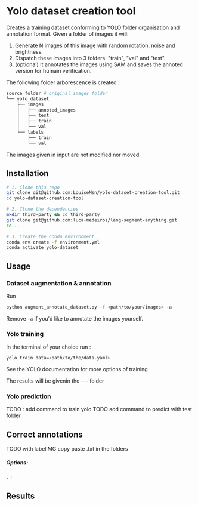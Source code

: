 # Yolo dataset creation tool
Creates a training dataset conforming to YOLO folder organisation and annotation format. Given a folder of images it will:
1. Generate N images of this image with random rotation, noise and brightness.
2. Dispatch these images into 3 folders: "train", "val" and "test".
3. (optional) It  annotates the images using SAM and saves the annoted version for humain verification.

The following folder arborescence is created :
```bash
source_folder # original images folder
└── yolo_dataset
    ├── images
    │   ├── annoted_images
    │   ├── test
    │   ├── train
    │   └── val
    └── labels
        ├── train
        └── val
```
The images given in input are not modified nor moved.

## Installation

```bash
# 1. Clone this repo
git clone git@github.com:LouiseMsn/yolo-dataset-creation-tool.git
cd yolo-dataset-creation-tool

# 2. Clone the dependencies
mkdir third-party && cd third-party
git clone git@github.com:luca-medeiros/lang-segment-anything.git
cd ..

# 3. Create the conda environment
conda env create -f environment.yml 
conda activate yolo-dataset
```
 
## Usage
### Dataset augmentation & annotation
Run
```bash
python augment_annotate_dataset.py -f <path/to/your/images> -a
```
Remove `-a` if you'd like to annotate the images yourself.

### Yolo training
In the terminal of your choice run :
```bash
yolo train data=<path/to/the/data.yaml>
```
See the YOLO documentation for more options of training
 
The results will be givenin the --- folder
### Yolo prediction
TODO : add command to train yolo
 TODO add command to predict with test folder
## Correct annotations
TODO with labelIMG copy paste .txt in the folders
##### Options:  
`-` : 


## Results

 